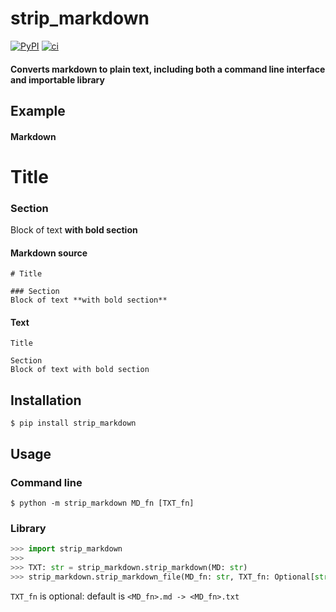 # strip_markdown

[![PyPI](https://badge.fury.io/py/strip_markdown.svg)](https://pypi.org/project/strip_markdown)
[![ci](https://github.com/D3r3k23/strip_markdown/actions/workflows/ci.yaml/badge.svg)](https://github.com/D3r3k23/strip_markdown/actions/workflows/ci.yaml)

#### Converts markdown to plain text, including both a command line interface and importable library

## Example

#### Markdown
# Title

### Section
Block of text **with bold section**

#### Markdown source
```
# Title

### Section
Block of text **with bold section**
```

#### Text
```
Title

Section
Block of text with bold section
```

## Installation

`$ pip install strip_markdown`

## Usage

### Command line
`$ python -m strip_markdown MD_fn [TXT_fn]`

### Library
```python
>>> import strip_markdown
>>>
>>> TXT: str = strip_markdown.strip_markdown(MD: str)
>>> strip_markdown.strip_markdown_file(MD_fn: str, TXT_fn: Optional[str])
```

`TXT_fn` is optional: default is `<MD_fn>.md -> <MD_fn>.txt`
